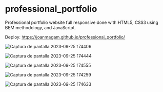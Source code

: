 # professional_portfolio
Professional portfolio website full responsive done with HTML5, CSS3  using BEM methodology, and JavaScript.

Deploy: https://joanmagam.github.io/professional_portfolio/

![Captura de pantalla 2023-09-25 174406](https://github.com/JoanMaGam/professional_portfolio/assets/122151033/cba31c79-3465-4eeb-a91f-3b93ec883c82)

![Captura de pantalla 2023-09-25 174444](https://github.com/JoanMaGam/professional_portfolio/assets/122151033/6e74e65e-8acf-4f7f-811e-dbfb9a8e347c)

![Captura de pantalla 2023-09-25 174555](https://github.com/JoanMaGam/professional_portfolio/assets/122151033/cab50903-6a64-4c17-893a-47888d7f03bb)

![Captura de pantalla 2023-09-25 174259](https://github.com/JoanMaGam/professional_portfolio/assets/122151033/21e628d1-4ede-449e-b9f7-5ddeaa4de00e)

![Captura de pantalla 2023-09-25 174633](https://github.com/JoanMaGam/professional_portfolio/assets/122151033/ad0c2d35-5ee2-40da-a1b0-c26b27652423)
